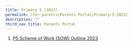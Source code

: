 ```yaml
---
title: Primary 5 (2023)
permalink: /for-parents/Parents-Portal/Primary-5-2023/
description: ""
third_nav_title: Parents Portal
---
```

1. [P5 Scheme of Work (SOW) Outline 2023](/resources/scheme-of-work-outline-2023/Primary-5/)